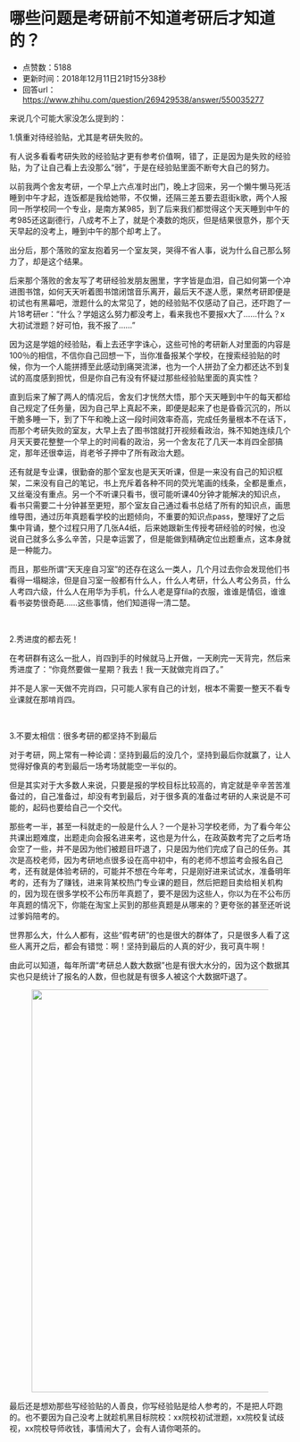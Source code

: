 # 哪些问题是考研前不知道考研后才知道的？
- 点赞数：5188
- 更新时间：2018年12月11日21时15分38秒
- 回答url：https://www.zhihu.com/question/269429538/answer/550035277
<body>
 <p data-pid="DCiBQlLy">来说几个可能大家没怎么提到的：</p>
 <p data-pid="bb5Io8-9">1.慎重对待经验贴，尤其是考研失败的。</p>
 <p data-pid="-CyqF3rR">有人说多看看考研失败的经验贴才更有参考价值啊，错了，正是因为是失败的经验贴，为了让自己看上去没那么“弱”，于是在经验贴里面不断夸大自己的努力。</p>
 <p data-pid="ABuamyjX">以前我两个舍友考研，一个早上六点准时出门，晚上才回来，另一个懒牛懒马死活睡到中午才起，连饭都是我给她带，不仅懒，还隔三差五要去逛街k歌，两个人报同一所学校同一个专业，是南方某985，到了后来我们都觉得这个天天睡到中午的考985还这副德行，八成考不上了，就是个凑数的炮灰，但是结果很意外，那个天天早起的没考上，睡到中午的那个却考上了。</p>
 <p data-pid="hB4rhpWz">出分后，那个落败的室友抱着另一个室友哭，哭得不省人事，说为什么自己那么努力了，却是这个结果。</p>
 <p data-pid="cNf0NeHf">后来那个落败的舍友写了考研经验发朋友圈里，字字皆是血泪，自己如何第一个冲进图书馆，如何天天听着图书馆闭馆音乐离开，最后天不遂人愿，果然考研即便是初试也有黑幕吧，泄题什么的太常见了，她的经验贴不仅感动了自己，还吓跑了一片18考研er：“什么？学姐这么努力都没考上，看来我也不要报x大了……什么？x大初试泄题？好可怕，我不报了……”</p>
 <p data-pid="vWIT8DnS">因为这是学姐的经验贴，看上去还字字诛心，这些可怜的考研新人对里面的内容是100％的相信，不信你自己回想一下，当你准备报某个学校，在搜索经验贴的时候，你为一个人能拼搏至此感动到痛哭流涕，也为一个人拼劲了全力都还达不到复试的高度感到担忧，但是你自己有没有怀疑过那些经验贴里面的真实性？</p>
 <p data-pid="Ixj7f2a5">直到后来了解了两人的情况后，舍友们才恍然大悟，那个天天睡到中午的每天都给自己规定了任务量，因为自己早上真起不来，即便是起来了也是昏昏沉沉的，所以干脆多睡一下，到了下午和晚上这一段时间效率奇高，完成任务量根本不在话下，而那个考研失败的室友，大早上去了图书馆就打开视频看政治，殊不知她连续几个月天天要花整整一个早上的时间看的政治，另一个舍友花了几天一本肖四全部搞定，那年还很幸运，肖老爷子押中了所有政治大题。</p>
 <p data-pid="eC8FhU9s">还有就是专业课，很勤奋的那个室友也是天天听课，但是一来没有自己的知识框架，二来没有自己的笔记，书上充斥着各种不同的荧光笔画的线条，全都是重点，又丝毫没有重点。另一个不听课只看书，很可能听课40分钟才能解决的知识点，看书只需要二十分钟甚至更短，那个室友自己通过看书总结了所有的知识点，画思维导图，通过历年真题看学校的出题倾向，不重要的知识点pass，整理好了之后集中背诵，整个过程只用了几张A4纸，后来她跟新生传授考研经验的时候，也没说自己就多么多么辛苦，只是幸运罢了，但是能做到精确定位出题重点，这本身就是一种能力。</p>
 <p data-pid="qsW_S9Hi">而且，那些所谓“天天座自习室”的还存在这么一类人，几个月过去你会发现他们书看得一塌糊涂，但是自习室一般都有什么人，什么人考研，什么人考公务员，什么人考四六级，什么人在用华为手机，什么人老是穿fila的衣服，谁谁是情侣，谁谁看书姿势很奇葩……这些事情，他们知道得一清二楚。</p>
 <p class="ztext-empty-paragraph"><br></p>
 <p data-pid="C1KOgWiz">2.秀进度的都去死！</p>
 <p data-pid="zOaWhB0x">在考研群有这么一批人，肖四到手的时候就马上开做，一天刷完一天背完，然后来秀进度了：“你竟然要做一星期？我去！我一天就做完肖四了。”</p>
 <p data-pid="N4A1_AjE">并不是人家一天做不完肖四，只可能人家有自己的计划，根本不需要一整天不看专业课就在那啃肖四。</p>
 <p class="ztext-empty-paragraph"><br></p>
 <p data-pid="9frUXRl9">3.不要太相信：很多考研的都坚持不到最后</p>
 <p data-pid="Th401dRb">对于考研，网上常有一种论调：坚持到最后的没几个，坚持到最后你就赢了，让人觉得好像真的考到最后一场考场就能空一半似的。</p>
 <p data-pid="H47lR4p3">但是其实对于大多数人来说，只要是报的学校目标比较高的，肯定就是辛辛苦苦准备过的，自己准备过，却没有考到最后，对于很多真的准备过考研的人来说是不可能的，起码也要给自己一个交代。</p>
 <p data-pid="pSyltfC1">那些考一半，甚至一科就走的一般是什么人？一个是补习学校老师，为了看今年公共课出题难度，出题走向会报名进来考，这也是为什么，在政英数考完了之后考场会空了一些，并不是因为他们被题目吓退了，只是因为他们完成了自己的任务。其次是高校老师，因为考研地点很多设在高中初中，有的老师不想监考会报名自己考，还有就是体验考研的，可能并不想在今年考，只是刚好进来试试水，准备明年考的，还有为了赚钱，进来背某校热门专业课的题目，然后把题目卖给相关机构的，因为现在很多学校不公布历年真题了，要不是因为这些人，你以为在不公布历年真题的情况下，你能在淘宝上买到的那些真题是从哪来的？更夸张的甚至还听说过爹妈陪考的。</p>
 <p data-pid="pHFVxNO3">世界那么大，什么人都有，这些“假考研”的也是很大的群体了，只是很多人看了这些人离开之后，都会有错觉：啊！坚持到最后的人真的好少，我可真牛啊！</p>
 <p data-pid="GD8UTSyt">由此可以知道，每年所谓“考研总人数大数据”也是有很大水分的，因为这个数据其实也只是统计了报名的人数，但也就是有很多人被这个大数据吓退了。</p>
 <figure data-size="normal">
  <img src="https://picx.zhimg.com/50/v2-6d1ba97b8cea5a5929c88ea8648b277a_720w.jpg?source=1940ef5c" data-rawwidth="720" data-rawheight="443" data-size="normal" data-original-token="v2-6d1ba97b8cea5a5929c88ea8648b277a" data-default-watermark-src="https://pic1.zhimg.com/50/v2-e5afde54c9c74ba7586562fb266e83b6_720w.jpg?source=1940ef5c" class="origin_image zh-lightbox-thumb" width="720" data-original="https://pic1.zhimg.com/v2-6d1ba97b8cea5a5929c88ea8648b277a_r.jpg?source=1940ef5c">
 </figure>
 <p data-pid="YV1CnFIK">最后还是想劝那些写经验贴的人善良，你写经验贴是给人参考的，不是把人吓跑的。也不要因为自己没考上就趁机黑目标院校：xx院校初试泄题，xx院校复试歧视，xx院校导师收钱，事情闹大了，会有人请你喝茶的。</p>
</body>